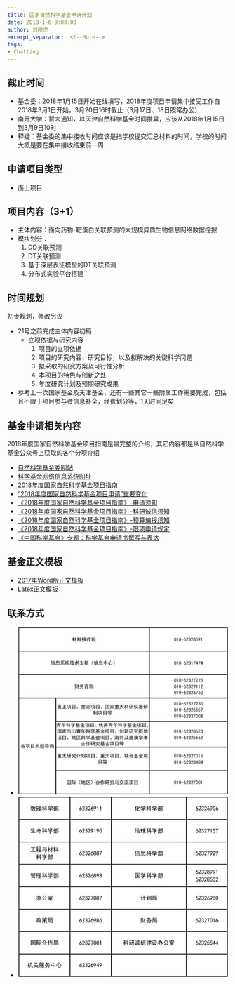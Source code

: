 ```yaml
---
title: 国家自然科学基金申请计划
date: 2018-1-6 9:00:00
author: 刘晓虎
excerpt_separator:  <!--More-->
tags:
- Chatting
---
```


## 截止时间

* 基金委：2018年1月15日开始在线填写，2018年度项目申请集中接受工作自2018年3月1日开始，3月20日16时截止（3月17日、18日照常办公）
* 南开大学：暂未通知，以天津自然科学基金时间推算，应该从2018年1月15日到3月9日10时
* 释疑：基金委的集中接收时间应该是指学校提交汇总材料的时间，学校的时间大概是要在集中接收结束前一周

## 申请项目类型

* 面上项目

## 项目内容（3+1）

* 主体内容：面向药物-靶蛋白关联预测的大规模异质生物信息网络数据挖掘
* 模块划分：
	1. DD关联预测
	2. DT关联预测
	3. 基于深层表征模型的DT关联预测
	4. 分布式实验平台搭建

## 时间规划

初步规划，修改另议

* 21号之前完成主体内容初稿
	* 立项依据与研究内容
		1. 项目的立项依据
		2. 项目的研究内容、研究目标，以及拟解决的关键科学问题
		3. 拟采取的研究方案及可行性分析
		4. 本项目的特色与创新之处
		5. 年度研究计划及预期研究成果
* 参考上一次国家基金及天津基金，还有一些其它一些附属工作需要完成，包括且不限于项目参与者信息补全，经费划分等，1天时间足矣


## 基金申请相关内容

2018年度国家自然科学基金项目指南是最完整的介绍，其它内容都是从自然科学基金公众号上获取的各个分项介绍

* [自然科学基金委网站](http://www.nsfc.gov.cn/)
* [科学基金网络信息系统网址](https://isisn.nsfc.gov.cn/)
* [2018年度国家自然科学基金项目指南](http://www.nsfc.gov.cn/nsfc/cen/xmzn/2018xmzn/index.html)
* [“2018年度国家自然科学基金项目申请”重要变化](http://mp.weixin.qq.com/s/8AmPl2PFpO6U-VltNsV8Ow)
* [《2018年度国家自然科学基金项目指南》-申请须知](http://mp.weixin.qq.com/s/_Jgftcf0LFB_LJO8b31m6w)
* [《2018年度国家自然科学基金项目指南》-科研诚信须知](http://mp.weixin.qq.com/s/ipifJfThuauY3f1FA3XVIA)
* [《2018年度国家自然科学基金项目指南》-预算编报须知](http://mp.weixin.qq.com/s/Z1OzqShVmul7kwB7kcHnoA)
* [《2018年度国家自然科学基金项目指南》-限项申请规定](http://mp.weixin.qq.com/s/C7CkOtQ9r8GfWQywDobHcA)
* [《中国科学基金》专题：科学基金申请书撰写与表达](http://mp.weixin.qq.com/s/licmGNvwrmBUdS8Poz_hBQ)

## 基金正文模板

* [2017年Word版正文模板](https://raw.githubusercontent.com/nkiip/iNSFC/master/2017年正文模板.doc)
* [Latex正文模板](https://github.com/nkiip/iNSFC)

## 联系方式

* ![咨询电话](https://raw.githubusercontent.com/nkiip/nkiip.github.com/master/raw/20180106/advisory_phone.jpg)
* ![各部门咨询电话](https://raw.githubusercontent.com/nkiip/nkiip.github.com/master/raw/20180106/department_phone.jpg)